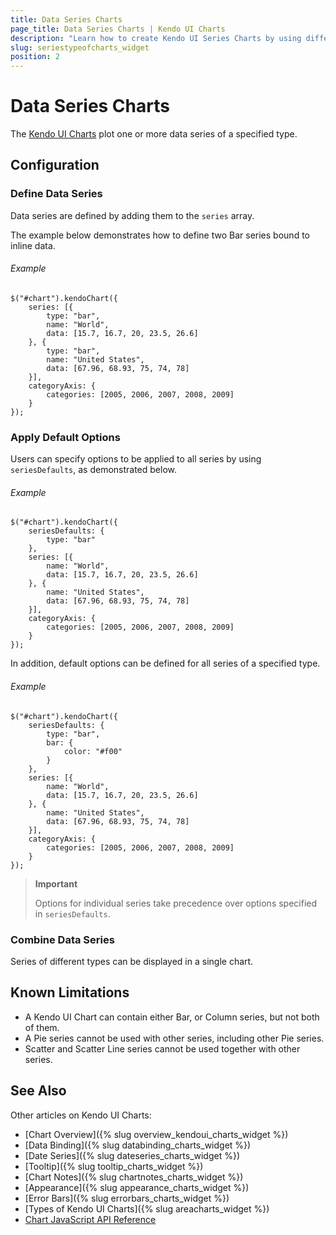 ```yaml
---
title: Data Series Charts
page_title: Data Series Charts | Kendo UI Charts
description: "Learn how to create Kendo UI Series Charts by using different data series."
slug: seriestypeofcharts_widget
position: 2
---
```


# Data Series Charts

The [Kendo UI Charts](http://demos.telerik.com/kendo-ui/) plot one or more data series of a specified type.

## Configuration

### Define Data Series

Data series are defined by adding them to the `series` array.

The example below demonstrates how to define two Bar series bound to inline data.

###### Example

    $("#chart").kendoChart({
        series: [{
            type: "bar",
            name: "World",
            data: [15.7, 16.7, 20, 23.5, 26.6]
        }, {
            type: "bar",
            name: "United States",
            data: [67.96, 68.93, 75, 74, 78]
        }],
        categoryAxis: {
            categories: [2005, 2006, 2007, 2008, 2009]
        }
    });


### Apply Default Options

Users can specify options to be applied to all series by using `seriesDefaults`, as demonstrated below.

###### Example

    $("#chart").kendoChart({
        seriesDefaults: {
            type: "bar"
        },
        series: [{
            name: "World",
            data: [15.7, 16.7, 20, 23.5, 26.6]
        }, {
            name: "United States",
            data: [67.96, 68.93, 75, 74, 78]
        }],
        categoryAxis: {
            categories: [2005, 2006, 2007, 2008, 2009]
        }
    });


In addition, default options can be defined for all series of a specified type.

###### Example

    $("#chart").kendoChart({
        seriesDefaults: {
            type: "bar",
            bar: {
                color: "#f00"
            }
        },
        series: [{
            name: "World",
            data: [15.7, 16.7, 20, 23.5, 26.6]
        }, {
            name: "United States",
            data: [67.96, 68.93, 75, 74, 78]
        }],
        categoryAxis: {
            categories: [2005, 2006, 2007, 2008, 2009]
        }
    });


> **Important**
>
> Options for individual series take precedence over options specified in `seriesDefaults`.

### Combine Data Series

Series of different types can be displayed in a single chart.

## Known Limitations

* A Kendo UI Chart can contain either Bar, or Column series, but not both of them.
* A Pie series cannot be used with other series, including other Pie series.
* Scatter and Scatter Line series cannot be used together with other series.

## See Also

Other articles on Kendo UI Charts:

* [Chart Overview]({% slug overview_kendoui_charts_widget %})
* [Data Binding]({% slug databinding_charts_widget %})
* [Date Series]({% slug dateseries_charts_widget %})
* [Tooltip]({% slug tooltip_charts_widget %})
* [Chart Notes]({% slug chartnotes_charts_widget %})
* [Appearance]({% slug appearance_charts_widget %})
* [Error Bars]({% slug errorbars_charts_widget %})
* [Types of Kendo UI Charts]({% slug areacharts_widget %})
* [Chart JavaScript API Reference](/api/javascript/dataviz/ui/chart)
